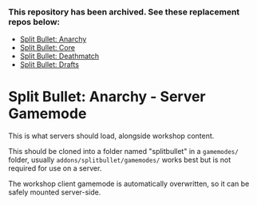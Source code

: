 ### This repository has been archived. See these replacement repos below:
- [Split Bullet: Anarchy](https://github.com/Tidal-Members/splitbullet_anarchy/) 
- [Split Bullet: Core](https://github.com/Tidal-Members/splitbullet_core/)
- [Split Bullet: Deathmatch](https://github.com/Tidal-Members/splitbullet_deathmatch/)
- [Split Bullet: Drafts](https://github.com/Tidal-Members/splitbullet_drafts/)

# Split Bullet: Anarchy - Server Gamemode
This is what servers should load, alongside workshop content.

This should be cloned into a folder named "splitbullet" in a ``gamemodes/`` folder, usually ``addons/splitbullet/gamemodes/`` works best but is not required for use on a server.

The workshop client gamemode is automatically overwritten, so it can be safely mounted server-side.
